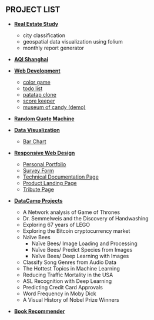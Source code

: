 ## PROJECT LIST
- **[Real Estate Study](real_estate_study)**
    - city classification
    - geospatial data visualization using folium
    - monthly report generator
- **[AQI Shanghai](aqi_shanghai)**
- **[Web Development](web_development)**
    - [color game](web_development/color_game/colorGame.html)
    - [todo list](web_development/todo_list/index.html)
    - [patatap clone](web_development/patatap_clone/circles.html)
    - [score keeper](web_development/score_keeper/scoreKeeper.html)
    - [museum of candy (demo)](web_development/museum_of_candy/index.html)

- **[Random Quote Machine](https://elated-wing-438675.netlify.com/)**

- **[Data Visualization](fcc-data-visualization)**
    - [Bar Chart](fcc-data-visualization/bar-chart)
    
- **[Responsive Web Design](fcc-responsive-web-design)**
    - [Personal Portfolio](fcc-responsive-web-design/personal-portfolio)
    - [Survey Form](fcc-responsive-web-design/survey-form)
    - [Technical Documentation Page](fcc-responsive-web-design/technical-documentation-page)
    - [Product Landing Page](fcc-responsive-web-design/product-landing-page)
    - [Tribute Page](fcc-responsive-web-design/tribute-page)

- **[DataCamp Projects](datacamp_projects)**
    - A Network analysis of Game of Thrones
    - Dr. Semmelweis and the Discovery of Handwashing
    - Exploring 67 years of LEGO
    - Exploring the Bitcoin cryptocurrency market
    - Naïve Bees
        - Naïve Bees/ Image Loading and Processing
        - Naïve Bees/ Predict Species from Images
        - Naïve Bees/ Deep Learning with Images
    - Classify Song Genres from Audio Data
    - The Hottest Topics in Machine Learning
    - Reducing Traffic Mortality in the USA
    - ASL Recognition with Deep Learning
    - Predicting Credit Card Approvals
    - Word Frequency in Moby Dick
    - A Visual History of Nobel Prize Winners
- **[Book Recommender](book_recommender)**